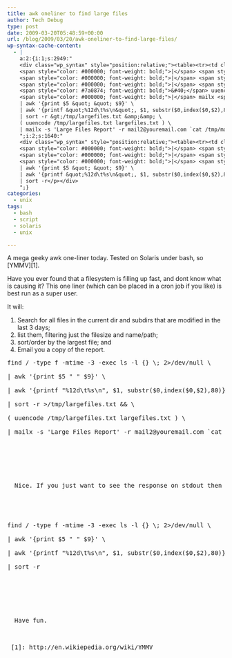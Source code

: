 ```yaml
---
title: awk oneliner to find large files
author: Tech Debug
type: post
date: 2009-03-20T05:48:59+00:00
url: /blog/2009/03/20/awk-oneliner-to-find-large-files/
wp-syntax-cache-content:
  - |
    a:2:{i:1;s:2949:"
    <div class="wp_syntax" style="position:relative;"><table><tr><td class="code"><pre class="bash" style="font-family:monospace;"><span style="color: #c20cb9; font-weight: bold;">find</span> <span style="color: #000000; font-weight: bold;">/</span> <span style="color: #660033;">-type</span> f <span style="color: #660033;">-mtime</span> <span style="color: #660033;">-3</span> <span style="color: #660033;">-exec</span> <span style="color: #c20cb9; font-weight: bold;">ls</span> <span style="color: #660033;">-l</span> <span style="color: #7a0874; font-weight: bold;">&#123;</span><span style="color: #7a0874; font-weight: bold;">&#125;</span> \; <span style="color: #000000;">2</span><span style="color: #000000; font-weight: bold;">&gt;/</span>dev<span style="color: #000000; font-weight: bold;">/</span>null \
    <span style="color: #000000; font-weight: bold;">|</span> <span style="color: #c20cb9; font-weight: bold;">awk</span> <span style="color: #ff0000;">'{print $5 &quot; &quot; $9}'</span> \
    <span style="color: #000000; font-weight: bold;">|</span> <span style="color: #c20cb9; font-weight: bold;">awk</span> <span style="color: #ff0000;">'{printf &quot;%12d\t%s\n&quot;, $1, substr($0,index($0,$2),80)}'</span> \
    <span style="color: #000000; font-weight: bold;">|</span> <span style="color: #c20cb9; font-weight: bold;">sort</span> <span style="color: #660033;">-r</span> <span style="color: #000000; font-weight: bold;">&gt;/</span>tmp<span style="color: #000000; font-weight: bold;">/</span>largefiles.txt <span style="color: #000000; font-weight: bold;">&amp;&amp;</span> \
    <span style="color: #7a0874; font-weight: bold;">&#40;</span> uuencode <span style="color: #000000; font-weight: bold;">/</span>tmp<span style="color: #000000; font-weight: bold;">/</span>largefiles.txt largefiles.txt <span style="color: #7a0874; font-weight: bold;">&#41;</span> \
    <span style="color: #000000; font-weight: bold;">|</span> mailx <span style="color: #660033;">-s</span> <span style="color: #ff0000;">'Large Files Report'</span> <span style="color: #660033;">-r</span> mail2<span style="color: #000000; font-weight: bold;">@</span>youremail.com <span style="color: #000000; font-weight: bold;">`</span><span style="color: #c20cb9; font-weight: bold;">cat</span> <span style="color: #000000; font-weight: bold;">/</span>tmp<span style="color: #000000; font-weight: bold;">/</span>mailrecipients<span style="color: #000000; font-weight: bold;">`</span> <span style="color: #000000; font-weight: bold;">&amp;</span></pre></td></tr></table><p class="theCode" style="display:none;">find / -type f -mtime -3 -exec ls -l {} \; 2&gt;/dev/null \
    | awk '{print $5 &quot; &quot; $9}' \
    | awk '{printf &quot;%12d\t%s\n&quot;, $1, substr($0,index($0,$2),80)}' \
    | sort -r &gt;/tmp/largefiles.txt &amp;&amp; \
    ( uuencode /tmp/largefiles.txt largefiles.txt ) \
    | mailx -s 'Large Files Report' -r mail2@youremail.com `cat /tmp/mailrecipients` &amp;</p></div>
    ";i:2;s:1640:"
    <div class="wp_syntax" style="position:relative;"><table><tr><td class="code"><pre class="bash" style="font-family:monospace;"><span style="color: #c20cb9; font-weight: bold;">find</span> <span style="color: #000000; font-weight: bold;">/</span> <span style="color: #660033;">-type</span> f <span style="color: #660033;">-mtime</span> <span style="color: #660033;">-3</span> <span style="color: #660033;">-exec</span> <span style="color: #c20cb9; font-weight: bold;">ls</span> <span style="color: #660033;">-l</span> <span style="color: #7a0874; font-weight: bold;">&#123;</span><span style="color: #7a0874; font-weight: bold;">&#125;</span> \; <span style="color: #000000;">2</span><span style="color: #000000; font-weight: bold;">&gt;/</span>dev<span style="color: #000000; font-weight: bold;">/</span>null \
    <span style="color: #000000; font-weight: bold;">|</span> <span style="color: #c20cb9; font-weight: bold;">awk</span> <span style="color: #ff0000;">'{print $5 &quot; &quot; $9}'</span> \
    <span style="color: #000000; font-weight: bold;">|</span> <span style="color: #c20cb9; font-weight: bold;">awk</span> <span style="color: #ff0000;">'{printf &quot;%12d\t%s\n&quot;, $1, substr($0,index($0,$2),80)}'</span> \
    <span style="color: #000000; font-weight: bold;">|</span> <span style="color: #c20cb9; font-weight: bold;">sort</span> <span style="color: #660033;">-r</span></pre></td></tr></table><p class="theCode" style="display:none;">find / -type f -mtime -3 -exec ls -l {} \; 2&gt;/dev/null \
    | awk '{print $5 &quot; &quot; $9}' \
    | awk '{printf &quot;%12d\t%s\n&quot;, $1, substr($0,index($0,$2),80)}' \
    | sort -r</p></div>
    ";}
categories:
  - unix
tags:
  - bash
  - script
  - solaris
  - unix

---
```

A mega geeky awk one-liner today. Tested on Solaris under bash, so [YMMV][1].

Have you ever found that a filesystem is filling up fast, and dont know what is causing it? This one liner (which can be placed in a cron job if you like) is best run as a super user.

It will:

  1. Search for all files in the current dir and subdirs that are modified in the last 3 days;
  2. list them, filtering just the filesize and name/path;
  3. sort/order by the largest file; and
  4. Email you a copy of the report.

<pre lang="bash">find / -type f -mtime -3 -exec ls -l {} \; 2>/dev/null \<br />
| awk '{print $5 " " $9}' \<br />
| awk '{printf "%12d\t%s\n", $1, substr($0,index($0,$2),80)}' \<br />
| sort -r >/tmp/largefiles.txt && \<br />
( uuencode /tmp/largefiles.txt largefiles.txt ) \<br />
| mailx -s 'Large Files Report' -r mail2@youremail.com `cat /tmp/mailrecipients` &<br />
</code></p>


<p>
  Nice. If you just want to see the response on stdout then try this:
</p>


<pre lang="bash">
find / -type f -mtime -3 -exec ls -l {} \; 2>/dev/null \<br />
| awk '{print $5 " " $9}' \<br />
| awk '{printf "%12d\t%s\n", $1, substr($0,index($0,$2),80)}' \<br />
| sort -r<br />
</code></p>


<p>
  Have fun.
</p>

 [1]: http://en.wikiepedia.org/wiki/YMMV